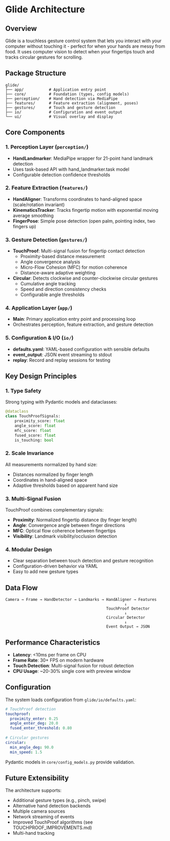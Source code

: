 # Glide Architecture

## Overview

Glide is a touchless gesture control system that lets you interact with your computer without touching it - perfect for when your hands are messy from food. It uses computer vision to detect when your fingertips touch and tracks circular gestures for scrolling.

## Package Structure

```
glide/
├── app/           # Application entry point
├── core/          # Foundation (types, config models)
├── perception/    # Hand detection via MediaPipe
├── features/      # Feature extraction (alignment, poses)
├── gestures/      # Touch and gesture detection
├── io/            # Configuration and event output
└── ui/            # Visual overlay and display
```

## Core Components

### 1. **Perception Layer** (`perception/`)
- **HandLandmarker**: MediaPipe wrapper for 21-point hand landmark detection
- Uses task-based API with hand_landmarker.task model
- Configurable detection confidence thresholds

### 2. **Feature Extraction** (`features/`)
- **HandAligner**: Transforms coordinates to hand-aligned space (scale/rotation invariant)
- **KinematicsTracker**: Tracks fingertip motion with exponential moving average smoothing
- **FingerPose**: Simple pose detection (open palm, pointing index, two fingers up)

### 3. **Gesture Detection** (`gestures/`)
- **TouchProof**: Multi-signal fusion for fingertip contact detection
  - Proximity-based distance measurement
  - Angle convergence analysis
  - Micro-Flow Cohesion (MFC) for motion coherence
  - Distance-aware adaptive weighting
- **Circular**: Detects clockwise and counter-clockwise circular gestures
  - Cumulative angle tracking
  - Speed and direction consistency checks
  - Configurable angle thresholds

### 4. **Application Layer** (`app/`)
- **Main**: Primary application entry point and processing loop
- Orchestrates perception, feature extraction, and gesture detection

### 5. **Configuration & I/O** (`io/`)
- **defaults.yaml**: YAML-based configuration with sensible defaults
- **event_output**: JSON event streaming to stdout
- **replay**: Record and replay sessions for testing

## Key Design Principles

### 1. **Type Safety**
Strong typing with Pydantic models and dataclasses:
```python
@dataclass
class TouchProofSignals:
    proximity_score: float
    angle_score: float
    mfc_score: float
    fused_score: float
    is_touching: bool
```

### 2. **Scale Invariance**
All measurements normalized by hand size:
- Distances normalized by finger length
- Coordinates in hand-aligned space
- Adaptive thresholds based on apparent hand size

### 3. **Multi-Signal Fusion**
TouchProof combines complementary signals:
- **Proximity**: Normalized fingertip distance (by finger length)
- **Angle**: Convergence angle between finger directions
- **MFC**: Optical flow coherence between fingertips
- **Visibility**: Landmark visibility/occlusion detection

### 4. **Modular Design**
- Clear separation between touch detection and gesture recognition
- Configuration-driven behavior via YAML
- Easy to add new gesture types

## Data Flow

```
Camera → Frame → HandDetector → Landmarks → HandAligner → Features
                                                    ↓
                                            TouchProof Detector
                                                    ↓
                                            Circular Detector
                                                    ↓
                                            Event Output → JSON
```

## Performance Characteristics

- **Latency**: <10ms per frame on CPU
- **Frame Rate**: 30+ FPS on modern hardware
- **Touch Detection**: Multi-signal fusion for robust detection
- **CPU Usage**: ~20-30% single core with preview window

## Configuration

The system loads configuration from `glide/io/defaults.yaml`:

```yaml
# TouchProof detection
touchproof:
  proximity_enter: 0.25
  angle_enter_deg: 20.0
  fused_enter_threshold: 0.80
  
# Circular gestures  
circular:
  min_angle_deg: 90.0
  min_speed: 1.5
```

Pydantic models in `core/config_models.py` provide validation.

## Future Extensibility

The architecture supports:
- Additional gesture types (e.g., pinch, swipe)
- Alternative hand detection backends
- Multiple camera sources
- Network streaming of events
- Improved TouchProof algorithms (see TOUCHPROOF_IMPROVEMENTS.md)
- Multi-hand tracking
